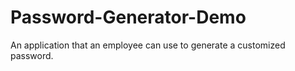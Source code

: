 # Password-Generator-Demo
An application that an employee can use to generate a customized password.
